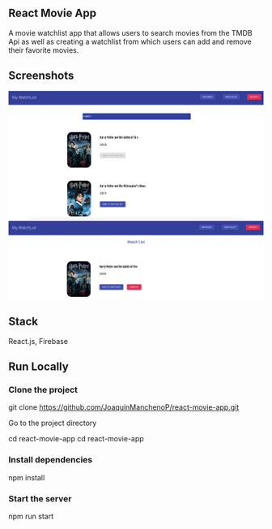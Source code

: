 ## React Movie App

A movie watchlist app that allows users to search movies from the TMDB Api as well as creating a watchlist from which users can add and remove their favorite movies.


## Screenshots
![Alt text](movieapp2.png?raw=true "movieapp2")
<br/>
![Alt text](movieapp1.png?raw=true "movieapp1")


## Stack
React.js, Firebase


## Run Locally

### Clone the project

git clone https://github.com/JoaquinManchenoP/react-movie-app.git

Go to the project directory

cd react-movie-app
cd react-movie-app

### Install dependencies

npm install

### Start the server 

npm run start
